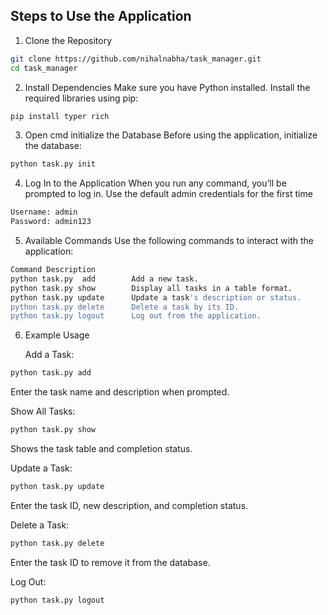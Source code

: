 
## Steps to Use the Application


1. Clone the Repository
```bash
git clone https://github.com/nihalnabha/task_manager.git
cd task_manager
```
2. Install Dependencies
    Make sure you have Python installed. Install the required libraries using pip:

```bash
pip install typer rich
```
3. Open cmd initialize the Database
    Before using the application, initialize the database:

```bash
python task.py init
```
4. Log In to the Application
    When you run any command, you’ll be prompted to log in. Use the default admin credentials for the first time
```bash
Username: admin
Password: admin123
```
5. Available Commands
    Use the following commands to interact with the application:
```bash
Command	Description
python task.py  add	       Add a new task.
python task.py show	       Display all tasks in a table format.
python task.py update	   Update a task's description or status.
python task.py delete	   Delete a task by its ID.
python task.py logout	   Log out from the application.
```
6. Example Usage
    
    Add a Task:
 ```bash
python task.py add
```
Enter the task name and description when prompted.
 

Show All Tasks:
 ```bash
python task.py show
```
Shows the task table and completion status.

Update a Task:
 ```bash
python task.py update
```
Enter the task ID, new description, and completion status.

Delete a Task:

 ```bash
python task.py delete
```
Enter the task ID to remove it from the database.


Log Out:
 ```bash
python task.py logout
```




